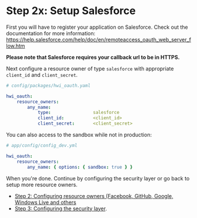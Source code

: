 Step 2x: Setup Salesforce
=======================
First you will have to register your application on Salesforce. Check out the
documentation for more information: https://help.salesforce.com/help/doc/en/remoteaccess_oauth_web_server_flow.htm

**Please note that Salesforce requires your callback url to be in HTTPS.**

Next configure a resource owner of type `salesforce` with appropriate
`client_id` and `client_secret`.

```yaml
# config/packages/hwi_oauth.yaml

hwi_oauth:
    resource_owners:
        any_name:
            type:                salesforce
            client_id:           <client_id>
            client_secret:       <client_secret>
```

You can also access to the sandbox while not in production:

```yaml
# app/config/config_dev.yml

hwi_oauth:
    resource_owners:
        any_name: { options: { sandbox: true } }
```

When you're done. Continue by configuring the security layer or go back to
setup more resource owners.

- [Step 2: Configuring resource owners (Facebook, GitHub, Google, Windows Live and others](../2-configuring_resource_owners.md)
- [Step 3: Configuring the security layer](../3-configuring_the_security_layer.md).
